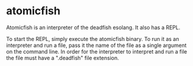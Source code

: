 # atomicfish

Atomicfish is an interpreter of the deadfish esolang. It also has a REPL. 

To start the REPL, simply execute the atomicfish binary. To run it as an 
interpreter and run a file, pass it the name of the file as a single argument 
on the command line. In order for the interpreter to interpret and run a file 
the file must have a ".deadfish" file extension. 
